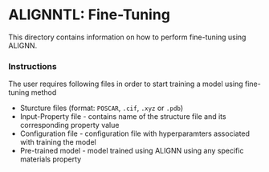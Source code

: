# ALIGNNTL: Fine-Tuning

This directory contains information on how to perform fine-tuning using ALIGNN.

### Instructions

The user requires following files in order to start training a model using fine-tuning method
* Sturcture files (format: `POSCAR`, `.cif`, `.xyz` or `.pdb`)
* Input-Property file - contains name of the structure file and its corresponding property value
* Configuration file - configuration file with hyperparamters associated with training the model
* Pre-trained model - model trained using ALIGNN using any specific materials property
